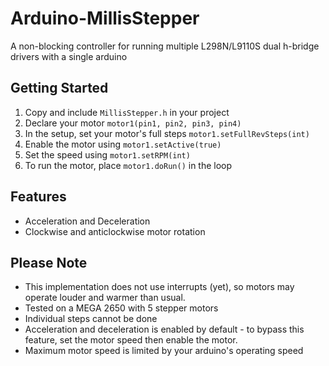 # Arduino-MillisStepper
A non-blocking controller for running multiple L298N/L9110S dual h-bridge drivers with a single arduino

## Getting Started
1. Copy and include `MillisStepper.h` in your project
2. Declare your motor `motor1(pin1, pin2, pin3, pin4)`
3. In the setup, set your motor's full steps `motor1.setFullRevSteps(int)`
4. Enable the motor using `motor1.setActive(true)`
5. Set the speed using `motor1.setRPM(int)`
6. To run the motor, place `motor1.doRun()` in the loop

## Features
- Acceleration and Deceleration
- Clockwise and anticlockwise motor rotation

## Please Note
- This implementation does not use interrupts (yet), so motors may operate louder and warmer than usual.
- Tested on a MEGA 2650 with 5 stepper motors
- Individual steps cannot be done
- Acceleration and deceleration is enabled by default - to bypass this feature, set the motor speed then enable the motor.
- Maximum motor speed is limited by your arduino's operating speed


